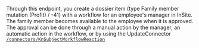 Through this endpoint, you create a dossier item (type Family member mutation (Profit) / -41) with a workflow for an employee's manager in InSite. The family member becomes available to the employee when it is approved. The approval can be done through a manual action by the manager, an automatic action in the workflow, or by using the UpdateConnector [`/connectors/KnSubjectWorkflowReaction`](https://docs.afas.help/apidoc/en/Dossiers%2C%20bijlagen%20en%20workflows#post-/connectors/KnSubjectWorkflowReaction)
